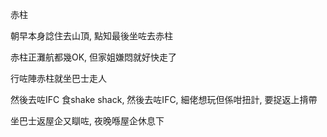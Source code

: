 赤柱

朝早本身諗住去山頂, 點知最後坐咗去赤柱

赤柱正灘航都幾OK, 但家姐嫌悶就好快走了

行咗陣赤柱就坐巴士走人

然後去咗IFC 食shake shack, 然後去咗IFC, 細佬想玩但係咁扭計, 要捉返上揹帶

坐巴士返屋企又瞓咗, 夜晚喺屋企休息下

